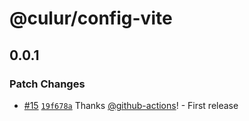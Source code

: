 # @culur/config-vite

## 0.0.1

### Patch Changes

- [#15](https://github.com/culur/culur/pull/15) [`19f678a`](https://github.com/culur/culur/commit/19f678a0a2a19b917f4d1e1c0516726fd9317bf8) Thanks [@github-actions](https://github.com/apps/github-actions)! - First release
